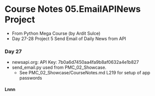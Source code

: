 # Course Notes 05.EmailAPINews Project
- From Python Mega Course (by Ardit Sulce)
- Day 27-28 Project 5 Send Email of Daily News from API 

### Day 27
- newsapi.org: API Key: 7b0a6d7450aa4fa9b8af0632a4e1b827
- send_email.py used from PMC_02_Showcase.
  - See PMC_02_Showcase/CourseNotes.md L219 for setup of app passwords

#### Lnnn 
